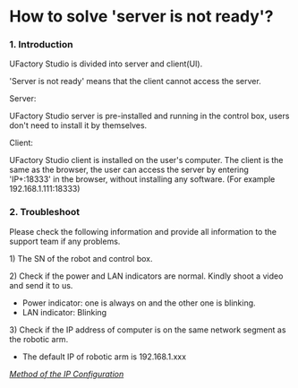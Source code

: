 # How to solve 'server is not ready'?

### 1. Introduction

UFactory Studio is divided into server and client(UI).

'Server is not ready' means that the client cannot access the server.



Server:

UFactory Studio server is pre-installed and running in the control box, users don't need to install it by themselves.



Client:

UFactory Studio client is installed on the user's computer. The client is the same as the browser, the user can access the server by entering 'IP+:18333' in the browser, without installing any software. (For example 192.168.1.111:18333)



### 2. Troubleshoot

Please check the following information and provide all information to the support team if any problems.

1\) The SN of the robot and control box.

2\) Check if the power and LAN indicators are normal. Kindly shoot a video and send it to us.

* Power indicator: one is always on and the other one is blinking.
* LAN indicator: Blinking

3\) Check if the IP address of computer is on the same network segment as the robotic arm.

* The default IP of robotic arm is 192.168.1.xxx



[_Method of the IP Configuration_](https://forum.ufactory.cc/t/computer-ip-configuration/2530)


